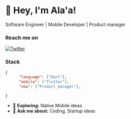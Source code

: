 
# 👋 Hey, I'm Ala'a!
Software Engineer | Mobile Developer | Product manager 

### Reach me on
[![Twitter](https://img.shields.io/badge/%20-Twitter-black?color=222244&labelColor=000000&logo=twitter&logoColor=f5f7fe)](https://twitter.com/discocoffeeee_)


### Stack

```json
{
      "language": ["Dart"],
      "mobile": ["flutter"],
      "now": ["Product_manager"],

}
```
- 🤔 <b>Exploring:</b> Native Mobile ideas
- 💬 <b>Ask me about:</b> Coding, Startup ideas
